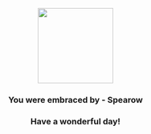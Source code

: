 <p align="center">
    <img src="https://raw.githubusercontent.com/PokeAPI/sprites/master/sprites/pokemon/21.png" width="150" height="150">
</p>
<h3 align="center">You were embraced by - <b>Spearow</b></h3>
<h3 align="center">Have a wonderful day!</h3>
